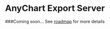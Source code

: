 AnyChart Export Server
=====================

###Coming soon...
See <a href="http://anychart.com/support/roadmap">roadmap</a> for more details